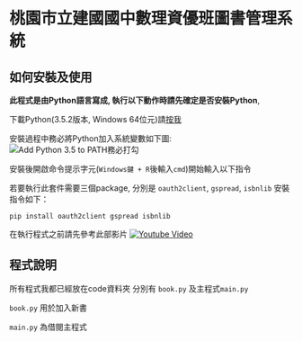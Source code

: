 # 桃園市立建國國中數理資優班圖書管理系統
## 如何安裝及使用
**此程式是由Python語言寫成, 執行以下動作時請先確定是否安裝Python**,

下載Python(3.5.2版本, Windows 64位元)請[按我](https://www.python.org/ftp/python/3.5.2/python-3.5.2-amd64.exe)

安裝過程中務必將Python加入系統變數如下圖:
![Add Python 3.5 to PATH務必打勾](https://imgur.com/zDTWF)

安裝後開啟命令提示字元(`Windows鍵 + R`後輸入`cmd`)開始輸入以下指令

若要執行此套件需要三個package, 分別是 `oauth2client`, `gspread`, `isbnlib` 安裝指令如下：

    pip install oauth2client gspread isbnlib

在執行程式之前請先參考此部影片
[![Youtube Video](http://img.youtube.com/vi/https://youtu.be/vISRn5qFrkM?t=13s/0.jpg)](http://www.youtube.com/watch?v=https://youtu.be/vISRn5qFrkM?t=13s)
## 程式說明

所有程式我都已經放在code資料夾 分別有 `book.py` 及主程式`main.py`

`book.py` 用於加入新書

`main.py` 為借閱主程式
